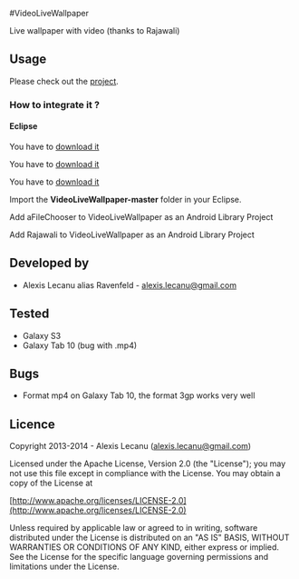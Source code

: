 #VideoLiveWallpaper


Live wallpaper with video (thanks to Rajawali)


## Usage

Please check out the [project](https://github.com/ravenfeld/VideoLiveWallpaper/tree/my-dev).


### How to integrate it ?

#### Eclipse

 You have to [download it](https://github.com/ravenfeld/VideoLiveWallpaper/archive/master.zip) 
 
 You have to [download it](https://github.com/ravenfeld/aFileChooser/archive/dev.zip) 
 
 You have to [download it](https://github.com/ravenfeld/Rajawali/archive/my-dev.zip) 
 
 Import the **VideoLiveWallpaper-master** folder in your Eclipse.
 
 Add aFileChooser to VideoLiveWallpaper as an Android Library Project

 Add Rajawali to VideoLiveWallpaper as an Android Library Project
   
## Developed by
  * Alexis Lecanu alias Ravenfeld - [alexis.lecanu@gmail.com](mailto:alexis.lecanu@gmail.com)
    
## Tested 
  * Galaxy S3
  * Galaxy Tab 10 (bug with .mp4) 
    
## Bugs
  * Format mp4 on Galaxy Tab 10, the format 3gp works very well	
  
## Licence
    
Copyright 2013-2014 - Alexis Lecanu ([alexis.lecanu@gmail.com](mailto:alexis.lecanu@gmail.com))
    
Licensed under the Apache License, Version 2.0 (the "License"); you may not
use this file except in compliance with the License. You may obtain a copy of
the License at

  [http://www.apache.org/licenses/LICENSE-2.0](http://www.apache.org/licenses/LICENSE-2.0)
    
Unless required by applicable law or agreed to in writing, software
distributed under the License is distributed on an "AS IS" BASIS, WITHOUT
WARRANTIES OR CONDITIONS OF ANY KIND, either express or implied. See the
License for the specific language governing permissions and limitations under
the License.
